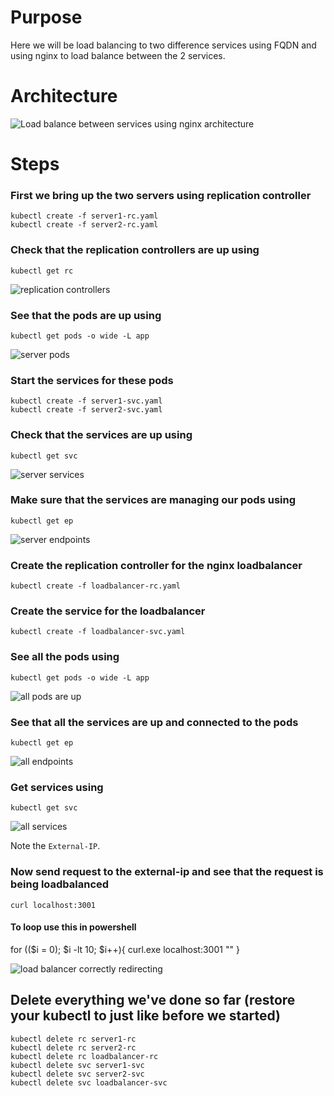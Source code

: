# Purpose
Here we will be load balancing to two difference services using FQDN and using nginx to load balance between the 2 services.

# Architecture

![Load balance between services using nginx architecture](https://raw.githubusercontent.com/minhaz1217/devops-notes/master/24.%20kubernates%20loadbalancing%20with%20nginx/images/01_load%20balancing%20with%20kubernates%20and%20nginx.png)

# Steps
### First we bring up the two servers using replication controller
```
kubectl create -f server1-rc.yaml
kubectl create -f server2-rc.yaml
```

### Check that the replication controllers are up using
`kubectl get rc`

![replication controllers](https://github.com/minhaz1217/devops-notes/blob/master/24.%20kubernates%20loadbalancing%20with%20nginx/images/02_replication%20controllers%20are%20up.png?raw=true)

### See that the pods are up using
`kubectl get pods -o wide -L app`

![server pods](https://raw.githubusercontent.com/minhaz1217/devops-notes/master/24.%20kubernates%20loadbalancing%20with%20nginx/images/03_all%20the%20server%20pods%20are%20up.png)


### Start the services for these pods
```
kubectl create -f server1-svc.yaml
kubectl create -f server2-svc.yaml
```
### Check that the services are up using
`kubectl get svc`

![server services](https://raw.githubusercontent.com/minhaz1217/devops-notes/master/24.%20kubernates%20loadbalancing%20with%20nginx/images/04_all%20the%20server%20services%20are%20up.png)

### Make sure that the services are managing our pods using
`kubectl get ep`

![server endpoints](https://raw.githubusercontent.com/minhaz1217/devops-notes/master/24.%20kubernates%20loadbalancing%20with%20nginx/images/05.%20investigate%20endpoints.png)

### Create the replication controller for the nginx loadbalancer
`kubectl create -f loadbalancer-rc.yaml`

### Create the service for the loadbalancer
`kubectl create -f loadbalancer-svc.yaml`

### See all the pods using
`kubectl get pods -o wide -L app`

![all pods are up](https://raw.githubusercontent.com/minhaz1217/devops-notes/master/24.%20kubernates%20loadbalancing%20with%20nginx/images/06_all%20pods%20are%20up.png)

### See that all the services are up and connected to the pods
`kubectl get ep`

![all endpoints](https://raw.githubusercontent.com/minhaz1217/devops-notes/master/24.%20kubernates%20loadbalancing%20with%20nginx/images/07_all%20endpoints.png)

### Get services using
`kubectl get svc`

![all services](https://raw.githubusercontent.com/minhaz1217/devops-notes/master/24.%20kubernates%20loadbalancing%20with%20nginx/images/08_all%20services.png)

Note the `External-IP`.

### Now send request to the external-ip and see that the request is being loadbalanced
`curl localhost:3001`

#### To loop use this in powershell
for (($i = 0); $i -lt 10; $i++){ 
    curl.exe localhost:3001
    "" 
}

![load balancer correctly redirecting](https://raw.githubusercontent.com/minhaz1217/devops-notes/master/24.%20kubernates%20loadbalancing%20with%20nginx/images/09_load%20balancing%20working.png)


## Delete everything we've done so far (restore your kubectl to just like before we started)
```
kubectl delete rc server1-rc
kubectl delete rc server2-rc
kubectl delete rc loadbalancer-rc
kubectl delete svc server1-svc
kubectl delete svc server2-svc
kubectl delete svc loadbalancer-svc
```
